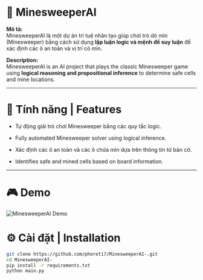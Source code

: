 # 🧩 MinesweeperAI

**Mô tả:**  
MinesweeperAI là một dự án trí tuệ nhân tạo giúp chơi trò dò mìn (Minesweeper) bằng cách sử dụng **lập luận logic và mệnh đề suy luận** để xác định các ô an toàn và vị trí có mìn.  

**Description:**  
MinesweeperAI is an AI project that plays the classic Minesweeper game using **logical reasoning and propositional inference** to determine safe cells and mine locations.

---

# 🧠 Tính năng | Features
- Tự động giải trò chơi Minesweeper bằng các quy tắc logic.  
- Fully automated Minesweeper solver using logical inference.  

- Xác định các ô an toàn và các ô chứa mìn dựa trên thông tin từ bàn cờ.  
- Identifies safe and mined cells based on board information.  

---

# 🎮 Demo
![MinesweeperAI Demo]("C:\Users\HOA\Downloads\demo.gif")


# ⚙️ Cài đặt | Installation
```bash
git clone https://github.com/phoret17/MinesweeperAI-.git
cd MinesweeperAI-
pip install -r requirements.txt
python main.py



